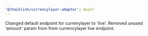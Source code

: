 ```yaml
---
'@chainlink/currencylayer-adapter': major
---
```


Changed default endpoint for currenylayer to 'live'. Removed unused 'amount' param from from currencylayer live endpoint.
